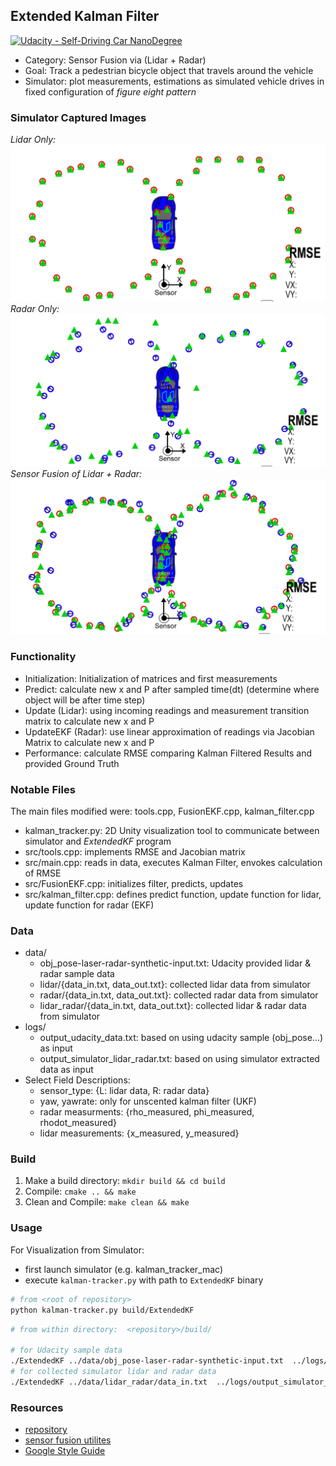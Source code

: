 ## Extended Kalman Filter
[![Udacity - Self-Driving Car NanoDegree](https://s3.amazonaws.com/udacity-sdc/github/shield-carnd.svg)](http://www.udacity.com/drive)

- Category: Sensor Fusion via (Lidar + Radar)
- Goal: Track a pedestrian bicycle object that travels around the vehicle
- Simulator: plot measurements, estimations as simulated vehicle drives in fixed configuration of *figure eight pattern*


### Simulator Captured Images
*Lidar Only:*
![Simulator Lidar](images/lidar_capture.png)
*Radar Only:*
![Simulator Radar](images/radar_capture.png)
*Sensor Fusion of Lidar + Radar:*
![Simulator Lidar + Radar](images/lidar_radar_capture.png)

### Functionality
- Initialization: Initialization of matrices and first measurements
- Predict: calculate new x and P after sampled time(dt) (determine where object will be after time step)
- Update (Lidar): using incoming readings and measurement transition matrix to calculate new x and P
- UpdateEKF (Radar): use linear approximation of readings via Jacobian Matrix to calculate new x and P
- Performance: calculate RMSE comparing Kalman Filtered Results and provided Ground Truth

### Notable Files
The main files modified were: tools.cpp, FusionEKF.cpp, kalman_filter.cpp
- kalman_tracker.py: 2D Unity visualization tool to communicate between simulator and *ExtendedKF* program
- src/tools.cpp: implements RMSE and Jacobian matrix
- src/main.cpp: reads in data, executes Kalman Filter, envokes calculation of RMSE
- src/FusionEKF.cpp: initializes filter, predicts, updates
- src/kalman_filter.cpp: defines predict function, update function for lidar, update function for radar (EKF)

### Data
- data/
    - obj_pose-laser-radar-synthetic-input.txt: Udacity provided lidar & radar sample data
    - lidar/{data_in.txt, data_out.txt}: collected lidar data from simulator
    - radar/{data_in.txt, data_out.txt}: collected radar data from simulator
    - lidar_radar/{data_in.txt, data_out.txt}: collected lidar & radar data from simulator
- logs/
    - output_udacity_data.txt: based on using udacity sample (obj_pose...) as input
    - output_simulator_lidar_radar.txt: based on using simulator extracted data as input
- Select Field Descriptions:
    - sensor_type: {L: lidar data, R: radar data}
    - yaw, yawrate: only for unscented kalman filter (UKF)
    - radar measurments:   {rho_measured, phi_measured, rhodot_measured}
    - lidar measurements:  {x_measured, y_measured}

### Build
1. Make a build directory: `mkdir build && cd build`
2. Compile: `cmake .. && make`
3. Clean and Compile: `make clean && make`

### Usage
For Visualization from Simulator:
- first launch simulator (e.g. kalman_tracker_mac)
- execute `kalman-tracker.py` with path to `ExtendedKF` binary

```sh
# from <root of repository>
python kalman-tracker.py build/ExtendedKF
```

```sh
# from within directory:  <repository>/build/

# for Udacity sample data
./ExtendedKF ../data/obj_pose-laser-radar-synthetic-input.txt  ../logs/output_udacity_data.txt
# for collected simulator lidar and radar data
./ExtendedKF ../data/lidar_radar/data_in.txt  ../logs/output_simulator_lidar_radar.txt
```


### Resources
- [repository](https://github.com/udacity/CarND-Extended-Kalman-Filter-Project)
- [sensor fusion utilites](https://github.com/udacity/CarND-Mercedes-SF-Utilities)
- [Google Style Guide](https://google.github.io/styleguide/cppguide.html)

